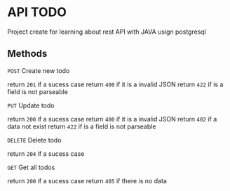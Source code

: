 # API TODO

Project create for learning about rest API with JAVA usign postgresql

## Methods

`POST` Create new todo

return `201` if a sucess case
return `400` if it is a invalid JSON
return `422` if is a field is not parseable

`PUT` Update todo

return `200` if a sucess case
return `400` if it is a invalid JSON
return `402` if a data not exist
return `422` if is a field is not parseable

`DELETE` Delete todo

return `204` if a sucess case

`GET` Get all todos

return `200` if a sucess case
return `405` if there is no data